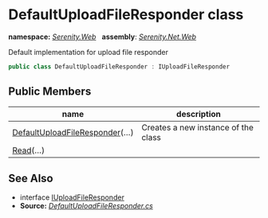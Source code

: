 # DefaultUploadFileResponder class
**namespace:** *[Serenity.Web](../README.md#serenity.web-namespace)*   **assembly**: *[Serenity.Net.Web](../README.md)*

Default implementation for upload file responder

```csharp
public class DefaultUploadFileResponder : IUploadFileResponder
```

## Public Members

| name | description |
| --- | --- |
| [DefaultUploadFileResponder](DefaultUploadFileResponder/DefaultUploadFileResponder.md)(…) | Creates a new instance of the class |
| [Read](DefaultUploadFileResponder/Read.md)(…) |  |

## See Also

* interface [IUploadFileResponder](IUploadFileResponder.md)
* **Source:** *[DefaultUploadFileResponder.cs](https://github.com/serenity-is/Serenity/blob/master/src/Serenity.Net.Web/Upload/DefaultUploadFileResponder.cs)*